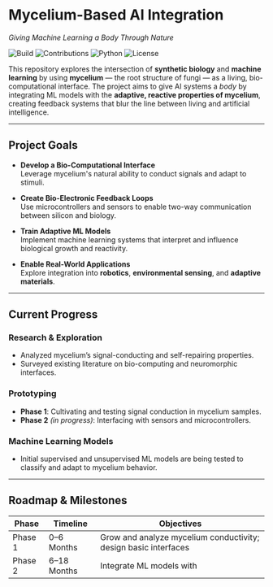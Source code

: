 #  Mycelium-Based AI Integration  
*Giving Machine Learning a Body Through Nature*

![Build](https://img.shields.io/badge/build-experimental-orange)
![Contributions](https://img.shields.io/badge/contributions-welcome-brightgreen)
![Python](https://img.shields.io/badge/python-3.10+-blue)
![License](https://img.shields.io/badge/license-MIT-lightgrey)

This repository explores the intersection of **synthetic biology** and **machine learning** by using **mycelium** — the root structure of fungi — as a living, bio-computational interface. The project aims to give AI systems a *body* by integrating ML models with the **adaptive, reactive properties of mycelium**, creating feedback systems that blur the line between living and artificial intelligence.

---

##  Project Goals

- **Develop a Bio-Computational Interface**  
  Leverage mycelium's natural ability to conduct signals and adapt to stimuli.

- **Create Bio-Electronic Feedback Loops**  
  Use microcontrollers and sensors to enable two-way communication between silicon and biology.

- **Train Adaptive ML Models**  
  Implement machine learning systems that interpret and influence biological growth and reactivity.

- **Enable Real-World Applications**  
  Explore integration into **robotics**, **environmental sensing**, and **adaptive materials**.

---

## Current Progress

###  Research & Exploration
- Analyzed mycelium’s signal-conducting and self-repairing properties.
- Surveyed existing literature on bio-computing and neuromorphic interfaces.

###  Prototyping
- **Phase 1**: Cultivating and testing signal conduction in mycelium samples.
- **Phase 2** *(in progress)*: Interfacing with sensors and microcontrollers.

###  Machine Learning Models
- Initial supervised and unsupervised ML models are being tested to classify and adapt to mycelium behavior.

---

##  Roadmap & Milestones

| Phase       | Timeline     | Objectives |
|-------------|--------------|------------|
| Phase 1     | 0–6 Months   | Grow and analyze mycelium conductivity; design basic interfaces |
| Phase 2     | 6–18 Months  | Integrate ML models with
